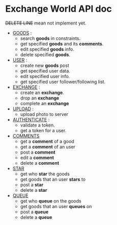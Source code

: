 # Exchange World API doc

~~DELETE LINE~~ mean not implement yet.

- [GOODS](./goods.md) :
    - search **goods** in constraints.
    - get specified **goods** and its **comments**.
    - edit specified **goods** info.
    - delete specified **goods**.
- [USER](./user.md) :
    - create new **goods** post
    - get specified user data.
    - edit specified user info.
    - get specified user follower/following list.
- [EXCHANGE](./exchange.md) :
    - create an **exchange**.
    - drop an **exchange**
    - complete an **exchange**
- [UPLOAD](./upload.md) :
    - upload photo to server
- [AUTHENTICATE](./authenticate.md) :
    - validate a token.
    - get a token for a user.
- [COMMENTS]()
    - get a **comment** of a good
    - get a **comment** of an user
    - post a **comment**
    - edit a **comment**
    - delete a **comment**
- [STAR]()
    - get who **star** the goods
    - get goods that an user **stars** to
    - post a **star**
    - delete a **star**
- [QUEUE]()
    - get who **queue** on the goods
    - get goods that an user **queues** on
    - post a **queue**
    - delete a **queue**
